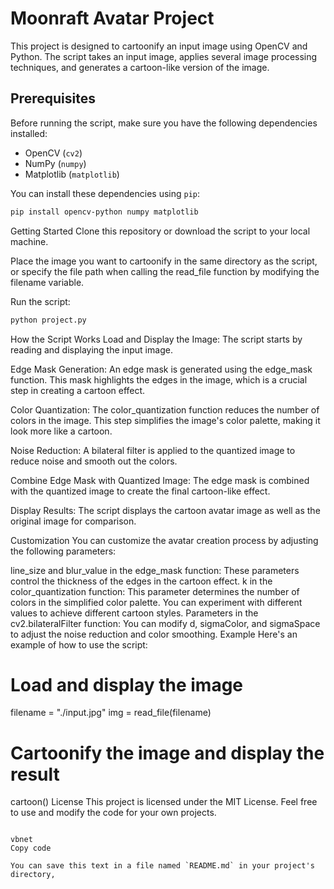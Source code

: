 # Moonraft Avatar Project

This project is designed to cartoonify an input image using OpenCV and Python. The script takes an input image, applies several image processing techniques, and generates a cartoon-like version of the image.

## Prerequisites

Before running the script, make sure you have the following dependencies installed:

- OpenCV (`cv2`)
- NumPy (`numpy`)
- Matplotlib (`matplotlib`)

You can install these dependencies using `pip`:

```bash
pip install opencv-python numpy matplotlib
```
Getting Started
Clone this repository or download the script to your local machine.

Place the image you want to cartoonify in the same directory as the script, or specify the file path when calling the read_file function by modifying the filename variable.

Run the script:

```bash
python project.py
```
How the Script Works
Load and Display the Image: The script starts by reading and displaying the input image.

Edge Mask Generation: An edge mask is generated using the edge_mask function. This mask highlights the edges in the image, which is a crucial step in creating a cartoon effect.

Color Quantization: The color_quantization function reduces the number of colors in the image. This step simplifies the image's color palette, making it look more like a cartoon.

Noise Reduction: A bilateral filter is applied to the quantized image to reduce noise and smooth out the colors.

Combine Edge Mask with Quantized Image: The edge mask is combined with the quantized image to create the final cartoon-like effect.

Display Results: The script displays the cartoon avatar image as well as the original image for comparison.

Customization
You can customize the avatar creation process by adjusting the following parameters:

line_size and blur_value in the edge_mask function: These parameters control the thickness of the edges in the cartoon effect.
k in the color_quantization function: This parameter determines the number of colors in the simplified color palette. You can experiment with different values to achieve different cartoon styles.
Parameters in the cv2.bilateralFilter function: You can modify d, sigmaColor, and sigmaSpace to adjust the noise reduction and color smoothing.
Example
Here's an example of how to use the script:



# Load and display the image
filename = "./input.jpg"
img = read_file(filename)


# Cartoonify the image and display the result
cartoon()
License
This project is licensed under the MIT License. Feel free to use and modify the code for your own projects.
```

vbnet
Copy code

You can save this text in a file named `README.md` in your project's directory, 
